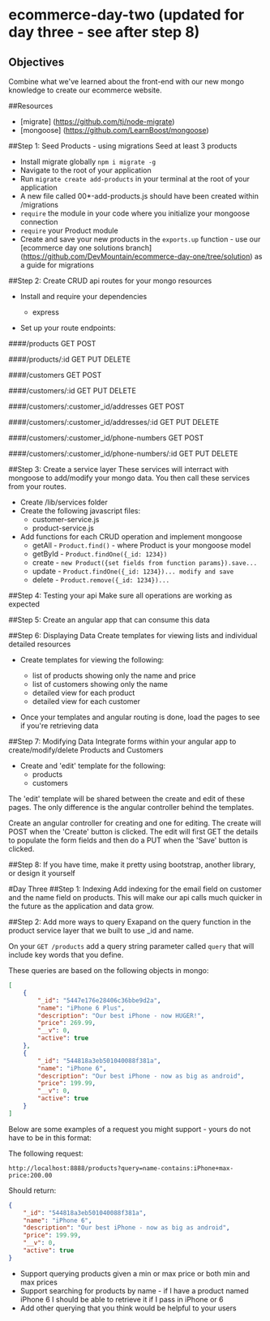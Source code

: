 ecommerce-day-two (updated for day three - see after step 8)
=================

## Objectives

Combine what we've learned about the front-end with our new mongo knowledge to create our ecommerce website.

##Resources
* [migrate] (https://github.com/tj/node-migrate)
* [mongoose] (https://github.com/LearnBoost/mongoose)

##Step 1: Seed Products - using migrations
Seed at least 3 products

* Install migrate globally `npm i migrate -g`
* Navigate to the root of your application
* Run `migrate create add-products` in your terminal at the root of your application
* A new file called 00*-add-products.js should have been created within /migrations
* `require` the module in your code where you initialize your mongoose connection
* `require` your Product module
* Create and save your new products in the `exports.up` function - use our [ecommerce day one solutions branch] (https://github.com/DevMountain/ecommerce-day-one/tree/solution) as a guide for migrations

##Step 2: Create CRUD api routes for your mongo resources

* Install and require your dependencies
  * express

* Set up your route endpoints:

####/products
GET
POST

####/products/:id
GET
PUT
DELETE

####/customers
GET
POST

####/customers/:id
GET
PUT
DELETE

####/customers/:customer_id/addresses
GET
POST

####/customers/:customer_id/addresses/:id
GET
PUT
DELETE

####/customers/:customer_id/phone-numbers
GET
POST

####/customers/:customer_id/phone-numbers/:id
GET
PUT
DELETE

##Step 3: Create a service layer
These services will interract with mongoose to add/modify your mongo data. You then call these services from your routes.

* Create /lib/services folder
* Create the following javascript files:
  * customer-service.js
  * product-service.js
* Add functions for each CRUD operation and implement mongoose
  * getAll - `Product.find()` - where Product is your mongoose model
  * getById - `Product.findOne({_id: 1234})`
  * create - `new Product({set fields from function params}).save...`
  * update - `Product.findOne({_id: 1234})... modify and save`
  * delete - `Product.remove({_id: 1234})...`

##Step 4: Testing your api
Make sure all operations are working as expected

##Step 5: Create an angular app that can consume this data

##Step 6: Displaying Data
Create templates for viewing lists and individual detailed resources

* Create templates for viewing the following:
  * list of products showing only the name and price
  * list of customers showing only the name
  * detailed view for each product
  * detailed view for each customer

* Once your templates and angular routing is done, load the pages to see if you're retrieving data

##Step 7: Modifying Data
Integrate forms within your angular app to create/modify/delete Products and Customers

* Create and 'edit' template for the following:
  * products
  * customers

The 'edit' template will be shared between the create and edit of these pages. The only difference is the angular controller behind the templates. 

Create an angular controller for creating and one for editing.
The create will POST when the 'Create' button is clicked.
The edit will first GET the details to populate the form fields and then do a PUT when the 'Save' button is clicked.

##Step 8: If you have time, make it pretty using bootstrap, another library, or design it yourself

#Day Three
##Step 1: Indexing
Add indexing for the email field on customer and the name field on products. This will make our api calls much quicker in the future as the application and data grow.

##Step 2: Add more ways to query
Exapand on the query function in the product service layer that we built to use _id and name.

On your `GET /products` add a query string parameter called `query` that will include key words that you define. 

These queries are based on the following objects in mongo:
```json
[
    {
        "_id": "5447e176e28406c36bbe9d2a",
        "name": "iPhone 6 Plus",
        "description": "Our best iPhone - now HUGER!",
        "price": 269.99,
        "__v": 0,
        "active": true
    },
    {
        "_id": "544818a3eb501040088f381a",
        "name": "iPhone 6",
        "description": "Our best iPhone - now as big as android",
        "price": 199.99,
        "__v": 0,
        "active": true
    }
]
```
Below are some examples of a request you might support - yours do not have to be in this format:

The following request: 

`http://localhost:8888/products?query=name-contains:iPhone+max-price:200.00` 

Should return:
```json
{
    "_id": "544818a3eb501040088f381a",
    "name": "iPhone 6",
    "description": "Our best iPhone - now as big as android",
    "price": 199.99,
    "__v": 0,
    "active": true
}
```

* Support querying products given a min or max price or both min and max prices
* Support searching for products by name - if I have a product named iPhone 6 I should be able to retrieve it if I pass in iPhone or 6
* Add other querying that you think would be helpful to your users
